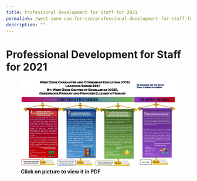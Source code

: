 ```yaml
---
title: Professional Development for Staff for 2021
permalink: /west-zone-coe-for-cce/professional-development-for-staff-for-2021/
description: ""
---
```

# Professional Development for Staff for 2021

<figure>
	<a href="/files/West%20Zone%20COE%20for%20CCE/WZ%20COE%20CCE%20PDF.pdf" target = "_blank"> <img src="/images/West%20Zone%20COE%20for%20CCE/WZ%20COE%20CCE%20poster.jpg"></a>
<figcaption>
	<strong> Click on picture to view it in PDF </strong>
	</figcaption>
</figure>